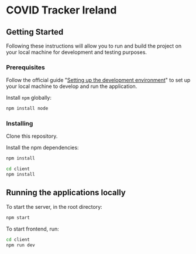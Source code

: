 # COVID Tracker Ireland

## Getting Started

Following these instructions will allow you to run and build the project on your local machine for development and testing purposes.

### Prerequisites

Follow the official guide "[Setting up the development environment](http://npm.org/)" to set up your local machine to develop and run the application.


Install `npm` globally:

```bash
npm install node
```

### Installing

Clone this repository.

Install the npm dependencies:

```bash
npm install
```

```bash
cd client
npm install
```


## Running the applications locally

To start the server, in the root directory:

```bash
npm start
```

To start frontend, run:

```bash
cd client
npm run dev
```

